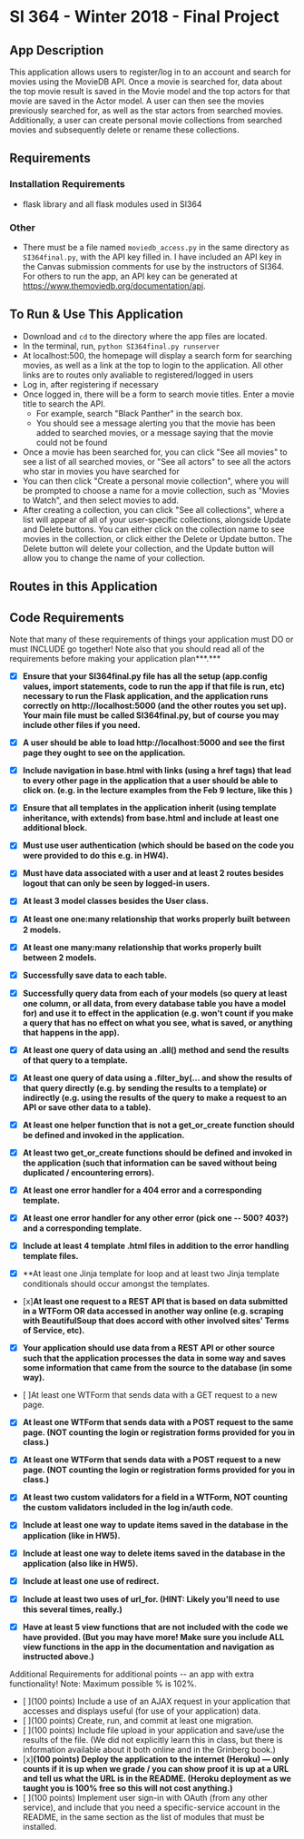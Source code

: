 # SI 364 - Winter 2018 - Final Project

## App Description 

This application allows users to register/log in to an account and search for movies using the MovieDB API. Once a movie is searched for, data about the top movie result is saved in the Movie model and the top actors for that movie are saved in the Actor model. A user can then see the movies previously searched for, as well as the star actors from searched movies. Additionally, a user can create personal movie collections from searched movies and subsequently delete or rename these collections. 

## Requirements
### Installation Requirements

* flask library and all flask modules used in SI364

### Other

* There must be a file named `moviedb_access.py` in the same directory as `SI364final.py`, with the API key filled in. I have included an API key in the Canvas submission comments for use by the instructors of SI364. For others to run the app, an API key can be generated at https://www.themoviedb.org/documentation/api.

## To Run & Use This Application

* Download and `cd` to the directory where the app files are located.
* In the terminal, run, `python SI364final.py runserver`
* At localhost:500, the homepage will display a search form for searching movies, as well as a link at the top to login to the application. All other links are to routes only avaliable to registered/logged in users
* Log in, after registering if necessary
* Once logged in, there will be a form to search movie titles. Enter a movie title to search the API.
    * For example, search "Black Panther" in the search box.
    * You should see a message alerting you that the movie has been added to searched movies, or a message saying that the movie could not be found
* Once a movie has been searched for, you can click "See all movies" to see a list of all searched movies, or "See all actors" to see all the actors who star in movies you have searched for
* You can then click "Create a personal movie collection", where you will be prompted to choose a name for a movie collection, such as "Movies to Watch", and then select movies to add.
* After creating a collection, you can click "See all collections", where a list will appear of all of your user-specific collections, alongside Update and Delete buttons. You can either click on the collection name to see movies in the collection, or click either the Delete or Update button. The Delete button will delete your collection, and the Update button will allow you to change the name of your collection. 

## Routes in this Application

 



## Code Requirements
Note that many of these requirements of things your application must DO or must INCLUDE go together! Note also that you should read all of the requirements before making your application plan***.***

 - [x] **Ensure that your SI364final.py file has all the setup (app.config values, import statements, code to run the app if that file is run, etc) necessary to run the Flask application, and the application runs correctly on http://localhost:5000 (and the other routes you set up). Your main file must be called SI364final.py, but of course you may include other files if you need.**

 - [x] **A user should be able to load http://localhost:5000 and see the first page they ought to see on the application.**

 - [x] **Include navigation in base.html with links (using a href tags) that lead to every other page in the application that a user should be able to click on. (e.g. in the lecture examples from the Feb 9 lecture, like this )**

 - [x] **Ensure that all templates in the application inherit (using template inheritance, with extends) from base.html and include at least one additional block.**

 - [x] **Must use user authentication (which should be based on the code you were provided to do this e.g. in HW4).**

 - [x] **Must have data associated with a user and at least 2 routes besides logout that can only be seen by logged-in users.**

 - [x] **At least 3 model classes besides the User class.**

 - [x] **At least one one:many relationship that works properly built between 2 models.**

 - [x] **At least one many:many relationship that works properly built between 2 models.**

 - [x] **Successfully save data to each table.**

 - [x] **Successfully query data from each of your models (so query at least one column, or all data, from every database table you have a model for) and use it to effect in the application (e.g. won't count if you make a query that has no effect on what you see, what is saved, or anything that happens in the app).**

 - [x] **At least one query of data using an .all() method and send the results of that query to a template.**

 - [x] **At least one query of data using a .filter_by(... and show the results of that query directly (e.g. by sending the results to a template) or indirectly (e.g. using the results of the query to make a request to an API or save other data to a table).**

 - [x] **At least one helper function that is not a get_or_create function should be defined and invoked in the application.**

 - [x] **At least two get_or_create functions should be defined and invoked in the application (such that information can be saved without being duplicated / encountering errors).**

 - [x] **At least one error handler for a 404 error and a corresponding template.**

 - [x] **At least one error handler for any other error (pick one -- 500? 403?) and a corresponding template.**

 - [x] **Include at least 4 template .html files in addition to the error handling template files.**

 - [x] **At least one Jinja template for loop and at least two Jinja template conditionals should occur amongst the templates.
 
 - [x]**At least one request to a REST API that is based on data submitted in a WTForm OR data accessed in another way online (e.g. scraping with BeautifulSoup that does accord with other involved sites' Terms of Service, etc).**

 - [x] **Your application should use data from a REST API or other source such that the application processes the data in some way and saves some information that came from the source to the database (in some way).**
 
 - [ ]At least one WTForm that sends data with a GET request to a new page.

 - [x] **At least one WTForm that sends data with a POST request to the same page. (NOT counting the login or registration forms provided for you in class.)**

 - [x] **At least one WTForm that sends data with a POST request to a new page. (NOT counting the login or registration forms provided for you in class.)**

 - [x] **At least two custom validators for a field in a WTForm, NOT counting the custom validators included in the log in/auth code.**

 - [x] **Include at least one way to update items saved in the database in the application (like in HW5).**

 - [x] **Include at least one way to delete items saved in the database in the application (also like in HW5).**

 - [x] **Include at least one use of redirect.**

 - [x] **Include at least two uses of url_for. (HINT: Likely you'll need to use this several times, really.)**

 - [x] **Have at least 5 view functions that are not included with the code we have provided. (But you may have more! Make sure you include ALL view functions in the app in the documentation and navigation as instructed above.)**

Additional Requirements for additional points -- an app with extra functionality!
Note: Maximum possible % is 102%.

 - [ ](100 points) Include a use of an AJAX request in your application that accesses and displays useful (for use of your application) data.
 - [ ](100 points) Create, run, and commit at least one migration.
 - [ ](100 points) Include file upload in your application and save/use the results of the file. (We did not explicitly learn this in class, but there is information available about it both online and in the Grinberg book.)
 - [x]**(100 points) Deploy the application to the internet (Heroku) — only counts if it is up when we grade / you can show proof it is up at a URL and tell us what the URL is in the README. (Heroku deployment as we taught you is 100% free so this will not cost anything.)**
 - [ ](100 points) Implement user sign-in with OAuth (from any other service), and include that you need a specific-service account in the README, in the same section as the list of modules that must be installed.

